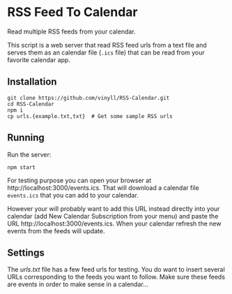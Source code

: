 # RSS Feed To Calendar

Read multiple RSS feeds from your calendar.

This script is a web server that read RSS feed urls from a text file and serves them as an calendar file (`.ics` file) that can be read from your favorite calendar app.

## Installation

```
git clone https://github.com/vinyll/RSS-Calendar.git
cd RSS-Calendar
npm i
cp urls.{example.txt,txt}  # Get some sample RSS urls
```

## Running

Run the server:
```
npm start
```

For testing purpose you can open your browser at http://localhost:3000/events.ics.
That will download a calendar file `events.ics` that you can add to your calendar.

However your will probably want to add this URL instead directly into your calendar (add New Calendar Subscription from your menu) and paste the URL http://localhost:3000/events.ics.
When your calendar refresh the new events from the feeds will update.

## Settings

The _urls.txt_ file has a few feed urls for testing.
You do want to insert several URLs corresponding to the feeds you want to follow.
Make sure these feeds are events in order to make sense in a calendar…
